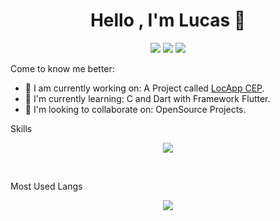 <h1 align="center">Hello , I'm Lucas 👋</h1>
<p align="center">
    <img src="https://img.shields.io/badge/Country-Brazil-purple?&style=for-the-badge" />
    <img src="https://img.shields.io/badge/Github-luc4sd3v-purple?&style=for-the-badge" />
    <img src="https://img.shields.io/github/followers/luc4sd3v?color=purple&style=for-the-badge" />
</p>

Come to know me better:

- 🔭 I am currently working on: A Project called <a href="https://github.com/luc4sd3v/locapp_cep">LocApp CEP</a>.
- 🌱 I'm currently learning: C and Dart with Framework Flutter.
- 👯 I'm looking to collaborate on: OpenSource Projects.

Skills

<p align="center">
<img src="https://github-readme-stats.vercel.app/api?username=luc4sd3v&show_icons=true&theme=midnight-purple&bg_color=1C00ff00&hide_border=true">
</p>
<br />

Most Used Langs

<p align="center">
<img src="https://github-readme-stats.vercel.app/api/top-langs/?username=luc4sd3v&langs_count=999&theme=midnight-purple&bg_color=1C00ff00&hide_border=true">
</p>
